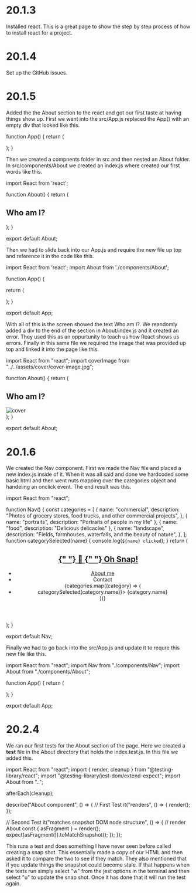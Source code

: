 # 20.1.3

Installed react. This is a great page to show the step by step process of how to install react for a project.

# 20.1.4

Set up the GitHub issues.

# 20.1.5

Added the the About section to the react and got our first taste at having things show up. First we went into the src/App.js replaced the App() with an empty div that looked like this.

function App() {
return (

<div>
</div>
);
}

Then we created a compnents folder in src and then nested an About folder. In src/components/About we created an index.js where created our first words like this.

import React from 'react';

function About() {
return (

<section>
<h1 id="about">Who am I?</h1>
</section>
);
}

export default About;

Then we had to slide back into our App.js and require the new file up top and reference it in the code like this.

import React from 'react';
import About from './components/About';

function App() {

return (

<div>
<main>
<About></About>
</main>
</div>
);
}

export default App;

With all of this is the screen showed the text Who am I?. We reandomly added a div to the end of the section in About/index.js and it created an error. They used this as an oppurtunity to teach us how React shows us errors. Finally in this same file we required the image that was provided up top and linked it into the page like this.

import React from "react";
import coverImage from "../../assets/cover/cover-image.jpg";

function About() {
return (

<section className="my-5">
<h1 id="about">Who am I?</h1>
<img
src={coverImage}
className="my-2"
style={{ width: "100%" }}
alt="cover"
/>
</section>
);
}

export default About;

# 20.1.6

We created the Nav component. First we made the Nav file and placed a new index.js inside of it. When it was all said and done we hardcoded some basic html and then went nuts mapping over the categories object and handeling an onclick event. The end result was this.

import React from "react";

function Nav() {
const categories = [
{
name: "commercial",
description:
"Photos of grocery stores, food trucks, and other commercial projects",
},
{ name: "portraits", description: "Portraits of people in my life" },
{ name: "food", description: "Delicious delicacies" },
{
name: "landscape",
description: "Fields, farmhouses, waterfalls, and the beauty of nature",
},
];
function categorySelected(name) {
console.log(`${name} clicked`);
}
return (

<header>
<h2>
<a href="/">
<span role="img" aria-label="camera">
{" "}
📸
</span>{" "}
Oh Snap!
</a>
</h2>
<nav>
<ul className="flex-row">
<li className="mx-2">
<a href="#about">About me</a>
</li>
<li>
<span>Contact</span>
</li>
{categories.map((category) => (
<li className="mx-1" key={category.name}>
<span onClick={() => categorySelected(category.name)}>
{category.name}
</span>
</li>
))}
</ul>
</nav>
</header>
);
}

export default Nav;

Finally we had to go back into the src/App.js and update it to requre this new file like this.

import React from "react";
import Nav from "./components/Nav";
import About from "./components/About";

function App() {
return (

<div>
<Nav></Nav>
<main>
<About></About>
</main>
</div>
);
}

export default App;

# 20.2.4

We ran our first tests for the About section of the page. Here we created a **test** file in the About directory that holds the index.test.js. In this file we added this.

import React from "react";
import { render, cleanup } from "@testing-library/react";
import "@testing-library/jest-dom/extend-expect";
import About from "..";

afterEach(cleanup);

describe("About component", () => {
// First Test
it("renders", () => {
render(<About />);
});

// Second Test
it("matches snapshot DOM node structure", () => {
// render About
const { asFragment } = render(<About />);
expect(asFragment()).toMatchSnapshot();
});
});

This runs a test and does something I have never seen before called creating a snap shot. This essentially made a copy of our HTML and then asked it to compare the two to see if they match. They also mentioned that if you update things the snapshot could become stale. If that happens when the tests run simply select "w" from the jest options in the terminal and then select "u" to update the snap shot. Once it has done that it will run the test again.
